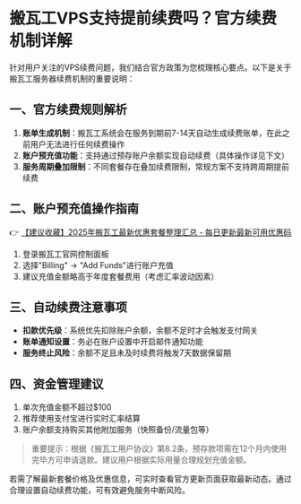 # 搬瓦工VPS支持提前续费吗？官方续费机制详解

针对用户关注的VPS续费问题，我们结合官方政策为您梳理核心要点。以下是关于搬瓦工服务器续费机制的重要说明：

## 一、官方续费规则解析
1. **账单生成机制**：搬瓦工系统会在服务到期前7-14天自动生成续费账单，在此之前用户无法进行任何续费操作
2. **账户预充值功能**：支持通过预存账户余额实现自动续费（具体操作详见下文）
3. **服务周期叠加限制**：不同套餐存在叠加续费限制，常规方案不支持跨周期提前续费

## 二、账户预充值操作指南
👉 [【建议收藏】2025年搬瓦工最新优惠套餐整理汇总 - 每日更新最新可用优惠码](https://bit.ly/banwagon)

1. 登录搬瓦工官网控制面板
2. 选择"Billing" → "Add Funds"进行账户充值
3. 建议充值金额略高于年度套餐费用（考虑汇率波动因素）

## 三、自动续费注意事项
- **扣款优先级**：系统优先扣除账户余额，余额不足时才会触发支付网关
- **账单通知设置**：务必在账户设置中开启邮件通知功能
- **服务终止风险**：余额不足且未及时续费将触发7天数据保留期

## 四、资金管理建议
1. 单次充值金额不超过$100
2. 推荐使用支付宝进行实时汇率结算
3. 账户余额支持购买其他附加服务（快照备份/流量包等）

> 重要提示：根据《搬瓦工用户协议》第8.2条，预存款项需在12个月内使用完毕方可申请退款。建议用户根据实际用量合理规划充值金额。

若需了解最新套餐价格及优惠信息，可实时查看官方更新页面获取最新动态。通过合理设置自动续费功能，可有效避免服务中断风险。